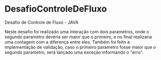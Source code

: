 
# DesafioControleDeFluxo

Desafio de Controle de Fluxo - JAVA

Neste desafio foi realizado uma interação com dois parametros, onde o segundo parametro deveria ser maior que o primeiro, e no final realizaria uma contagem com a diferença entre eles.
Também foi feito a implementação de validação, caso o primeiro parametro fosse maior que o segundo parametro, será lançado uma exceção informando o "erro".
